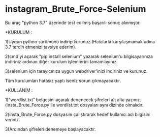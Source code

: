 # instagram_Brute_Force-Selenium

Bu araç "python 3.7" üzerinde test edilmiş başarılı sonuç alınmıştır.

*KURULUM :

1)Uygun python sürümünü indirip kurunuz.(Hatalarla karşılaşmamak adına 3.7 tercih etmenizi tavsiye ederim).

2)cmd'yi açarak "pip install selenium" yazarak selenium'u bilgisayarınıza indiriniz ardınan diğer kurulum işlemlerini tamamlayınız.

3)selenium için tarayıcınıza uygun webdriver'inizi indiriniz ve kurunuz.

Tüm kurulumları hatasız yaptı iseniz sorun çıkmayacaktır.

*KULLANIM :

1)"wordlist.txt" belgesini açarak denenecek şifreleri alt alta yazınız.(insta_Brute_Force.py ile wordlist.txt dosyaları
aynı dizinde olmalıdır.

2)insta_Brute_Force.py dosyasını çalıştırarak hedef kullanıcı adı bilgisini veriniz.

3)Ardından şifreleri denemeye başlayacaktır.


